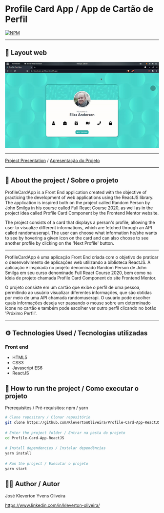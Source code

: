 # Profile Card App / App de Cartão de Perfil
[![NPM](https://img.shields.io/npm/l/react)](https://github.com/KlevertonOliveira/Profile-Card-App-ReactJS/blob/master/LICENSE)

---

## :art: Layout web
![Alt Text](assets/profile-app.gif)



---

[Project Presentation](https://klevoliveira-profilecard.netlify.app/) /
[Apresentação do Projeto](https://klevoliveira-profilecard.netlify.app/)

---

## :mag_right: About the project / Sobre o projeto

ProfileCardApp is a Front End application created with the objective of practicing the development of web applications using the ReactJS library. The application is inspired both on the project called Random Person by John Smilga in his course called Full React Course 2020, as well as in the project idea called Profile Card Component by the Frontend Mentor website.

The project consists of a card that displays a person's profile, allowing the user to visualize different informations, which are fetched through an API called randomuserapi. The user can choose what information he/she wants to see by hovering a given icon on the card and can also choose to see another profile by clicking on the 'Next Profile' button.

---

ProfileCardApp é uma aplicação Front End criada com o objetivo de praticar o desenvolvimento de aplicações web utilizando a biblioteca ReactJS. A aplicação é inspirada no projeto denominado Random Person de John Smilga em seu curso denominado Full React Course 2020, bem como na ideia de projeto chamada Profile Card Component do site Frontend Mentor.

O projeto consiste em um cartão que exibe o perfil de uma pessoa, permitindo ao usuário visualizar diferentes informações, que são obtidas por meio de uma API chamada randomuserapi. O usuário pode escolher quais informações deseja ver passando o mouse sobre um determinado ícone no cartão e também pode escolher ver outro perfil clicando no botão 'Próximo Perfil'.

---

## :gear: Technologies Used / Tecnologias utilizadas

### Front end
- HTML5
- CSS3
- Javascript ES6
- ReactJS

## :file_folder: How to run the project / Como executar o projeto

Prerequisites / Pré-requisitos: npm / yarn

```bash
# Clone repository / Clonar repositório
git clone https://github.com/KlevertonOliveira/Profile-Card-App-ReactJS.git

# Enter the project folder / Entrar na pasta do projeto
cd Profile-Card-App-ReactJS

# Install dependencies / Instalar dependências
yarn install

# Run the project / Executar o projeto
yarn start
```

## :raising_hand_man: Author / Autor

José Kleverton Yvens Oliveira

https://www.linkedin.com/in/kleverton-oliveira/

